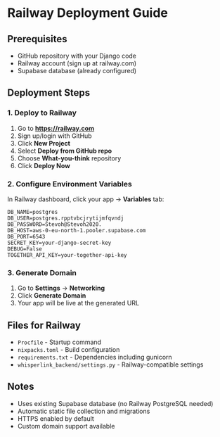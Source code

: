 # Railway Deployment Guide

## Prerequisites
- GitHub repository with your Django code
- Railway account (sign up at railway.com)
- Supabase database (already configured)

## Deployment Steps

### 1. Deploy to Railway
1. Go to **https://railway.com**
2. Sign up/login with GitHub
3. Click **New Project**
4. Select **Deploy from GitHub repo**
5. Choose **What-you-think** repository
6. Click **Deploy Now**

### 2. Configure Environment Variables
In Railway dashboard, click your app → **Variables** tab:

```
DB_NAME=postgres
DB_USER=postgres.rpptvbcjrytijmfqvndj
DB_PASSWORD=Stevoh@Stevoh2020.
DB_HOST=aws-0-eu-north-1.pooler.supabase.com
DB_PORT=6543
SECRET_KEY=your-django-secret-key
DEBUG=False
TOGETHER_API_KEY=your-together-api-key
```

### 3. Generate Domain
1. Go to **Settings** → **Networking**
2. Click **Generate Domain**
3. Your app will be live at the generated URL

## Files for Railway
- `Procfile` - Startup command
- `nixpacks.toml` - Build configuration
- `requirements.txt` - Dependencies including gunicorn
- `whisperlink_backend/settings.py` - Railway-compatible settings

## Notes
- Uses existing Supabase database (no Railway PostgreSQL needed)
- Automatic static file collection and migrations
- HTTPS enabled by default
- Custom domain support available
